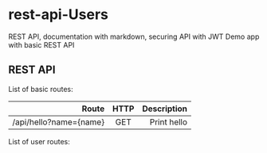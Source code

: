 # rest-api-Users
REST API, documentation with markdown, securing API with JWT Demo app with basic REST API

## REST API

List of basic routes:

| Route                 | HTTP          | Description |
| ---------------------:|:-------------:| -----------:|
| /api/hello?name={name}| GET           | Print hello |

List of user routes:

